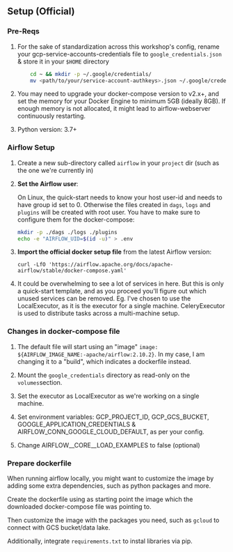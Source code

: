 ## Setup (Official)

### Pre-Reqs

1. For the sake of standardization across this workshop's config,
    rename your gcp-service-accounts-credentials file to `google_credentials.json` & store it in your `$HOME` directory
    ``` bash
        cd ~ && mkdir -p ~/.google/credentials/
        mv <path/to/your/service-account-authkeys>.json ~/.google/credentials/google_credentials.json
    ```

2. You may need to upgrade your docker-compose version to v2.x+, and set the memory for your Docker Engine to minimum 5GB
(ideally 8GB). If enough memory is not allocated, it might lead to airflow-webserver continuously restarting.

3. Python version: 3.7+


### Airflow Setup

1. Create a new sub-directory called `airflow` in your `project` dir (such as the one we're currently in)

2. **Set the Airflow user**:

    On Linux, the quick-start needs to know your host user-id and needs to have group id set to 0. 
    Otherwise the files created in `dags`, `logs` and `plugins` will be created with root user. 
    You have to make sure to configure them for the docker-compose:

    ```bash
    mkdir -p ./dags ./logs ./plugins
    echo -e "AIRFLOW_UID=$(id -u)" > .env
    ```
   
3. **Import the official docker setup file** from the latest Airflow version:
   ```shell
   curl -LfO 'https://airflow.apache.org/docs/apache-airflow/stable/docker-compose.yaml'
   ```
   
4. It could be overwhelming to see a lot of services in here. 
   But this is only a quick-start template, and as you proceed you'll figure out which unused services can be removed.
   Eg. I've chosen to use the LocalExecutor, as it is the executor for a single machine. CeleryExecutor is used to distribute tasks across a multi-machine setup.

### Changes in docker-compose file

1. The default file will start using an "image" `image: ${AIRFLOW_IMAGE_NAME:-apache/airflow:2.10.2}`. In my case, I am changing it to a "build", which indicates a dockerfile instead.

2. Mount the `google_credentials` directory as read-only on the `volumes`section.

3. Set the executor as LocalExecutor as we're working on a single machine.

4. Set environment variables: GCP_PROJECT_ID, GCP_GCS_BUCKET, GOOGLE_APPLICATION_CREDENTIALS & AIRFLOW_CONN_GOOGLE_CLOUD_DEFAULT, as per your config.

5. Change AIRFLOW__CORE__LOAD_EXAMPLES to false (optional)

### Prepare dockerfile

When running airflow locally, you might want to customize the image by adding some extra dependencies, such as python packages and more.

Create the dockerfile using as starting point the image which the downloaded docker-compose file was pointing to. 

Then customize the image with the packages you need, such as `gcloud` to connect with GCS bucket/data lake.

Additionally, integrate `requirements.txt` to instal libraries via pip.